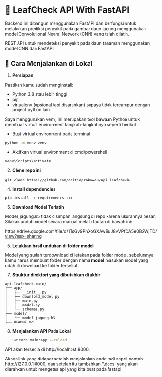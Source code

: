 # 🌿 LeafCheck API With FastAPI

Backend ini dibangun menggunakan FastAPI dan berfungsi untuk melakukan prediksi penyakit pada gambar daun jagung menggunakan model Convolutional Neural Network (CNN) yang telah dilatih.

REST API untuk mendeteksi penyakit pada daun tanaman menggunakan model CNN dan FastAPI.

## 🚀 Cara Menjalankan di Lokal

1. **Persiapan**
   
Pastikan kamu sudah menginstall:
- Python 3.8 atau lebih tinggi
- pip
- virtualenv (opsional tapi disarankan) supaya tidak tercampur dengan project python lain

Saya menggunakan venv, ini merupakan tool bawaan Python untuk membuat virtual environment langkah-langkahnya seperti berikut :

- Buat virtual environment pada terminal
  
``` bash
python -m venv venv
```

- Aktifkan virtual environment di cmd/powershell
  
``` bash
venv\Scripts\activate
```

2. **Clone repo ini**

`git clone https://github.com/aditiaprabowo3/api-leafcheck`.
   
4. **Install dependencies**
   
```bash
pip install -r requirements.txt
```
   
5. **Download Model Terlatih**

Model_jagung.h5 tidak disimpan langsung di repo karena ukurannya besar. Silakan unduh model secara manual melalu tautan di bawah ini:

https://drive.google.com/file/d/1TsGy9PhXoGXAwBuJ8vVPfCA5e0B2WjTD/view?usp=sharing

5. **Letakkan hasil unduhan di folder model**
   
Model yang sudah terdownload di letakan pada folder model, sebelumnya kamu harus membuat folder dengan nama **model** masukan model yang udah di download ke folder tersebut.

7. **Struktur direktori yang dibutuhkan di akhir**
   
```
api-leafcheck-main/
├── app/
│   ├── __init__.py
│   ├── download_model.py
│   ├── main.py
│   ├── model.py
│   └── schemas.py
├── model/
│   └── model_jagung.h5
├── README.md
```

8. **Menjalankan API Pada Lokal**
   ```bash
   uvicorn main:app --reload
   ```
API akan tersedia di http://localhost:8000.

Akses link yang didapat setelah menjalankan code tadi seprti contoh http://127.0.0.1:8000, dan setelah itu tambahkan '\docs' yang akan diarahkan untuk mengetes api yang kita buat pada fastapi
